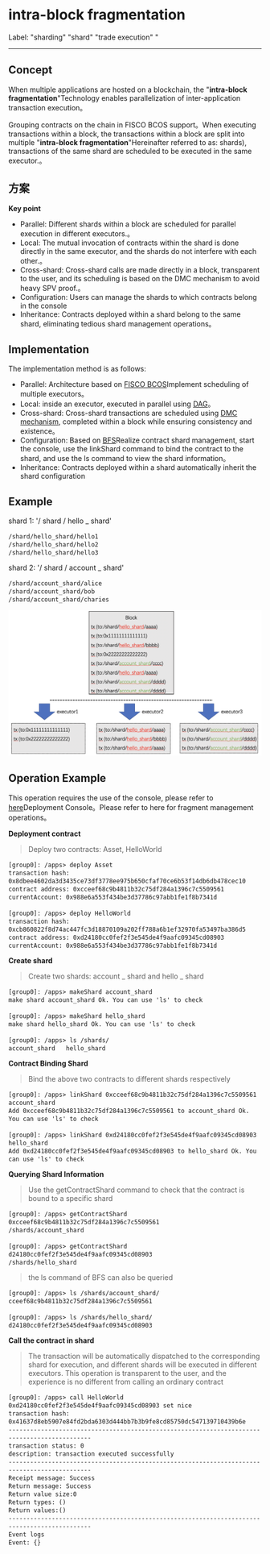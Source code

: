 # intra-block fragmentation
Label: "sharding" "shard" "trade execution" "

-------

## Concept

When multiple applications are hosted on a blockchain, the "**intra-block fragmentation**"Technology enables parallelization of inter-application transaction execution。

Grouping contracts on the chain in FISCO BCOS support。When executing transactions within a block, the transactions within a block are split into multiple "**intra-block fragmentation**"Hereinafter referred to as: shards), transactions of the same shard are scheduled to be executed in the same executor.。

## 方案

**Key point**

* Parallel: Different shards within a block are scheduled for parallel execution in different executors.。
* Local: The mutual invocation of contracts within the shard is done directly in the same executor, and the shards do not interfere with each other.。
* Cross-shard: Cross-shard calls are made directly in a block, transparent to the user, and its scheduling is based on the DMC mechanism to avoid heavy SPV proof.。
* Configuration: Users can manage the shards to which contracts belong in the console
* Inheritance: Contracts deployed within a shard belong to the same shard, eliminating tedious shard management operations。

## Implementation

The implementation method is as follows:

* Parallel: Architecture based on [FISCO BCOS](../architecture.md)Implement scheduling of multiple executors。
* Local: inside an executor, executed in parallel using [DAG](./dag.md)。
* Cross-shard: Cross-shard transactions are scheduled using [DMC mechanism](./dmc.md), completed within a block while ensuring consistency and existence。
* Configuration: Based on [BFS](../contract_directory.md)Realize contract shard management, start the console, use the linkShard command to bind the contract to the shard, and use the ls command to view the shard information。
* Inheritance: Contracts deployed within a shard automatically inherit the shard configuration

## Example

shard 1: '/ shard / hello _ shard'

```
/shard/hello_shard/hello1
/shard/hello_shard/hello2
/shard/hello_shard/hello3
```

shard 2: '/ shard / account _ shard'

```
/shard/account_shard/alice
/shard/account_shard/bob
/shard/account_shard/charies
```



![](../../../images/parallel/sharding.png)



## Operation Example

This operation requires the use of the console, please refer to [here](../../operation_and_maintenance/console/console_config.md)Deployment Console。Please refer to here for fragment management operations。

**Deployment contract**

> Deploy two contracts: Asset, HelloWorld

```
[group0]: /apps> deploy Asset 
transaction hash: 0x8dbee4602da3d3435ce73df3778ee975b650cfaf70ce6b53f14db6db478cec10
contract address: 0xcceef68c9b4811b32c75df284a1396c7c5509561
currentAccount: 0x988e6a553f434be3d37786c97abb1fe1f8b7341d

[group0]: /apps> deploy HelloWorld 
transaction hash: 0xcb860822f8d74ac447fc3d18870109a202ff788a6b1ef32970fa53497ba386d5
contract address: 0xd24180cc0fef2f3e545de4f9aafc09345cd08903
currentAccount: 0x988e6a553f434be3d37786c97abb1fe1f8b7341d
```

**Create shard**

> Create two shards: account _ shard and hello _ shard

```
[group0]: /apps> makeShard account_shard
make shard account_shard Ok. You can use 'ls' to check

[group0]: /apps> makeShard hello_shard
make shard hello_shard Ok. You can use 'ls' to check

[group0]: /apps> ls /shards/
account_shard   hello_shard 
```

**Contract Binding Shard**

> Bind the above two contracts to different shards respectively

```
[group0]: /apps> linkShard 0xcceef68c9b4811b32c75df284a1396c7c5509561 account_shard
Add 0xcceef68c9b4811b32c75df284a1396c7c5509561 to account_shard Ok. You can use 'ls' to check

[group0]: /apps> linkShard 0xd24180cc0fef2f3e545de4f9aafc09345cd08903 hello_shard
Add 0xd24180cc0fef2f3e545de4f9aafc09345cd08903 to hello_shard Ok. You can use 'ls' to check
```

**Querying Shard Information**

> Use the getContractShard command to check that the contract is bound to a specific shard

```
[group0]: /apps> getContractShard 0xcceef68c9b4811b32c75df284a1396c7c5509561
/shards/account_shard

[group0]: /apps> getContractShard d24180cc0fef2f3e545de4f9aafc09345cd08903
/shards/hello_shard
```

> the ls command of BFS can also be queried

```
[group0]: /apps> ls /shards/account_shard/
cceef68c9b4811b32c75df284a1396c7c5509561   

[group0]: /apps> ls /shards/hello_shard/
d24180cc0fef2f3e545de4f9aafc09345cd08903 
```

**Call the contract in shard**

> The transaction will be automatically dispatched to the corresponding shard for execution, and different shards will be executed in different executors. This operation is transparent to the user, and the experience is no different from calling an ordinary contract

``` 
[group0]: /apps> call HelloWorld 0xd24180cc0fef2f3e545de4f9aafc09345cd08903 set nice
transaction hash: 0x41637d8eb5907e84fd2bda6303d444bb7b3b9fe8cd85750dc547139710439b6e
---------------------------------------------------------------------------------------------
transaction status: 0
description: transaction executed successfully
---------------------------------------------------------------------------------------------
Receipt message: Success
Return message: Success
Return value size:0
Return types: ()
Return values:()
---------------------------------------------------------------------------------------------
Event logs
Event: {}
```

